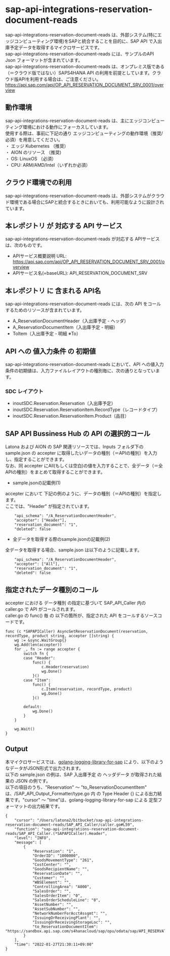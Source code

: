 # sap-api-integrations-reservation-document-reads 
sap-api-integrations-reservation-document-reads は、外部システム(特にエッジコンピューティング環境)をSAPと統合することを目的に、SAP API で入出庫予定データを取得するマイクロサービスです。    
sap-api-integrations-reservation-document-reads には、サンプルのAPI Json フォーマットが含まれています。   
sap-api-integrations-reservation-document-reads は、オンプレミス版である（＝クラウド版ではない）SAPS4HANA API の利用を前提としています。クラウド版APIを利用する場合は、ご注意ください。   
https://api.sap.com/api/OP_API_RESERVATION_DOCUMENT_SRV_0001/overview

## 動作環境  

sap-api-integrations-reservation-document-reads は、主にエッジコンピューティング環境における動作にフォーカスしています。  
使用する際は、事前に下記の通り エッジコンピューティングの動作環境（推奨/必須）を用意してください。  
・ エッジ Kubernetes （推奨）    
・ AION のリソース （推奨)    
・ OS: LinuxOS （必須）    
・ CPU: ARM/AMD/Intel（いずれか必須）    

## クラウド環境での利用

sap-api-integrations-reservation-document-reads は、外部システムがクラウド環境である場合にSAPと統合するときにおいても、利用可能なように設計されています。  

## 本レポジトリ が 対応する API サービス
sap-api-integrations-reservation-document-reads が対応する APIサービス は、次のものです。

* APIサービス概要説明 URL: https://api.sap.com/api/OP_API_RESERVATION_DOCUMENT_SRV_0001/overview  
* APIサービス名(=baseURL): API_RESERVATION_DOCUMENT_SRV

## 本レポジトリ に 含まれる API名
sap-api-integrations-reservation-document-reads には、次の API をコールするためのリソースが含まれています。  

* A_ReservationDocumentHeader（入出庫予定 - ヘッダ）
* A_ReservationDocumentItem（入出庫予定 - 明細）
* ToItem（入出庫予定 - 明細 ※To）

## API への 値入力条件 の 初期値
sap-api-integrations-reservation-document-reads において、API への値入力条件の初期値は、入力ファイルレイアウトの種別毎に、次の通りとなっています。  

### SDC レイアウト

* inoutSDC.Reservation.Reservation（入出庫予定）
* inoutSDC.Reservation.ReservationItem.RecordType（レコードタイプ）
* inoutSDC.Reservation.ReservationItem.Product（品目）

## SAP API Bussiness Hub の API の選択的コール

Latona および AION の SAP 関連リソースでは、Inputs フォルダ下の sample.json の accepter に取得したいデータの種別（＝APIの種別）を入力し、指定することができます。  
なお、同 accepter にAll(もしくは空白)の値を入力することで、全データ（＝全APIの種別）をまとめて取得することができます。  

* sample.jsonの記載例(1)  

accepter において 下記の例のように、データの種別（＝APIの種別）を指定します。  
ここでは、"Header" が指定されています。    
  
```
	"api_schema": "/A_ReservationDocumentHeader",
	"accepter": ["Header"],
	"reservation_document": "1",
	"deleted": false
```
  
* 全データを取得する際のsample.jsonの記載例(2)  

全データを取得する場合、sample.json は以下のように記載します。  

```
	"api_schema": "/A_ReservationDocumentHeader",
	"accepter": ["All"],
	"reservation_document": "1",
	"deleted": false
```

## 指定されたデータ種別のコール

accepter における データ種別 の指定に基づいて SAP_API_Caller 内の caller.go で API がコールされます。  
caller.go の func() 毎 の 以下の箇所が、指定された API をコールするソースコードです。  

```
func (c *SAPAPICaller) AsyncGetReservationDocument(reservation, recordType, product string, accepter []string) {
	wg := &sync.WaitGroup{}
	wg.Add(len(accepter))
	for _, fn := range accepter {
		switch fn {
		case "Header":
			func() {
				c.Header(reservation)
				wg.Done()
			}()
		case "Item":
			func() {
				c.Item(reservation, recordType, product)
				wg.Done()
			}()

		default:
			wg.Done()
		}
	}

	wg.Wait()
}
```
## Output  
本マイクロサービスでは、[golang-logging-library-for-sap](https://github.com/latonaio/golang-logging-library-for-sap) により、以下のようなデータがJSON形式で出力されます。  
以下の sample.json の例は、SAP 入出庫予定 の ヘッダデータ が取得された結果の JSON の例です。  
以下の項目のうち、"Reservation" ～ "to_ReservationDocumentItem" は、/SAP_API_Output_Formatter/type.go 内 の Type Header {} による出力結果です。"cursor" ～ "time"は、golang-logging-library-for-sap による 定型フォーマットの出力結果です。  

```
{
	"cursor": "/Users/latona2/bitbucket/sap-api-integrations-reservation-document-reads/SAP_API_Caller/caller.go#L59",
	"function": "sap-api-integrations-reservation-document-reads/SAP_API_Caller.(*SAPAPICaller).Header",
	"level": "INFO",
	"message": [
		{
			"Reservation": "1",
			"OrderID": "1000000",
			"GoodsMovementType": "261",
			"CostCenter": "",
			"GoodsRecipientName": "",
			"ReservationDate": "",
			"Customer": "",
			"WBSElement": "",
			"ControllingArea": "A000",
			"SalesOrder": "",
			"SalesOrderItem": "0",
			"SalesOrderScheduleLine": "0",
			"AssetNumber": "",
			"AssetSubNumber": "",
			"NetworkNumberForAcctAssgmt": "",
			"IssuingOrReceivingPlant": "",
			"IssuingOrReceivingStorageLoc": "",
			"to_ReservationDocumentItem": "https://sandbox.api.sap.com/s4hanacloud/sap/opu/odata/sap/API_RESERVATION_DOCUMENT_SRV/A_ReservationDocumentHeader('1')/to_ReservationDocumentItem"
		}
	],
	"time": "2022-01-27T21:30:11+09:00"
}
```
